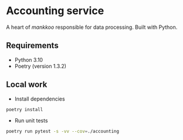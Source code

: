 # Accounting service

A heart of *mankkoo* responsible for data processing. Built with Python. 

## Requirements

* Python 3.10
* Poetry (version 1.3.2)

## Local work

* Install dependencies 

```bash
poetry install
```

* Run unit tests

```bash
poetry run pytest -s -vv --cov=./accounting
```